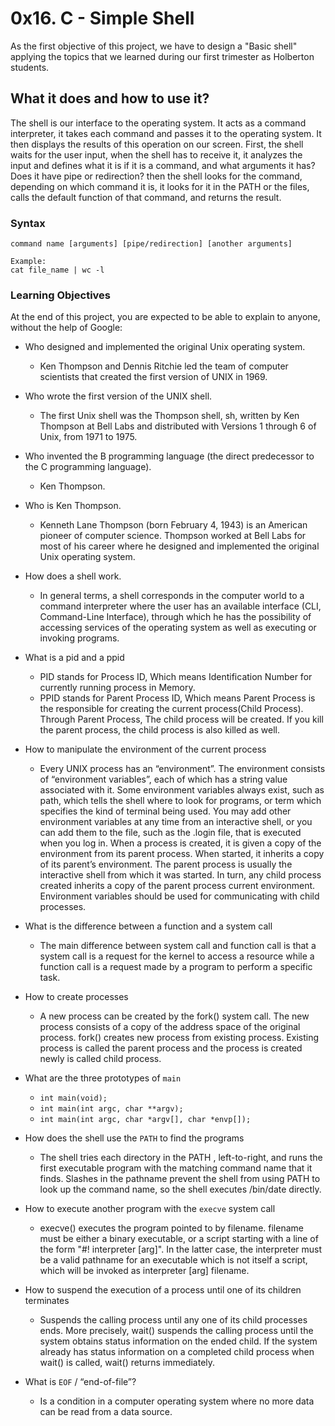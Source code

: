 # 0x16. C - Simple Shell

As the first objective of this project, we have to design a "Basic shell" applying the topics that we learned during our first trimester as Holberton students.

## What it does and how to use it?

The shell is our interface to the operating system. It acts as a command interpreter, it takes each command and passes it to the operating system. It then displays the results of this operation on our screen.
First, the shell waits for the user input, when the shell has to receive it, it analyzes the input and defines what it is if it is a command, and what arguments it has? Does it have pipe or redirection? then the shell looks for the command, depending on which command it is, it looks for it in the PATH or the files, calls the default function of that command, and returns the result.

### Syntax

```
command name [arguments] [pipe/redirection] [another arguments]

Example:
cat file_name | wc -l
```

### Learning Objectives

At the end of this project, you are expected to be able to explain to anyone, without the help of Google:

- Who designed and implemented the original Unix operating system.
	- Ken Thompson and Dennis Ritchie led the team of computer scientists that created the first version of UNIX in 1969.

- Who wrote the first version of the UNIX shell.
	-	The first Unix shell was the Thompson shell, sh, written by Ken Thompson at Bell Labs and distributed with Versions 1 through 6 of Unix, from 1971 to 1975.

- Who invented the B programming language (the direct predecessor to the C programming language).
	- Ken Thompson.

- Who is Ken Thompson.
	- Kenneth Lane Thompson (born February 4, 1943) is an American pioneer of computer science. Thompson worked at Bell Labs for most of his career where he designed and implemented the original Unix operating system.

- How does a shell work.
	- In general terms, a shell corresponds in the computer world to a command interpreter where the user has an available interface (CLI, Command-Line Interface), through which he has the possibility of accessing services of the operating system as well as executing or invoking programs.

- What is a pid and a ppid
	- PID stands for Process ID, Which means Identification Number for currently running process in Memory.
	- PPID stands for Parent Process ID, Which means Parent Process is the responsible for creating the current process(Child Process). Through Parent Process, The child process will be created. If you kill the parent process, the child process is also killed as well.

- How to manipulate the environment of the current process
	- Every UNIX process has an “environment”. The environment consists of “environment variables”, each of which has a string value associated with it. Some environment variables always exist, such as path, which tells the shell where to look for programs, or term which specifies the kind of terminal being used. You may add other environment variables at any time from an interactive shell, or you can add them to the file, such as the .login file, that is executed when you log in. When a process is created, it is given a copy of the environment from its parent process. When started, it inherits a copy of its parent’s environment. The parent process is usually the interactive shell from which it was started. In turn, any child process created inherits a copy of the parent process current environment. Environment variables should be used for communicating with child processes.

- What is the difference between a function and a system call
	- The main difference between system call and function call is that a system call is a request for the kernel to access a resource while a function call is a request made by a program to perform a specific task.

- How to create processes
	- A new process can be created by the fork() system call. The new process consists of a copy of the address space of the original process. fork() creates new process from existing process. Existing process is called the parent process and the process is created newly is called child process.

- What are the three prototypes of `main`
	- `int main(void);`
	- `int main(int argc, char **argv);`
	- `int main(int argc, char *argv[], char *envp[]);`

- How does the shell use the `PATH` to find the programs
	- The shell tries each directory in the PATH , left-to-right, and runs the first executable program with the matching command name that it finds. Slashes in the pathname prevent the shell from using PATH to look up the command name, so the shell executes /bin/date directly.

- How to execute another program with the `execve` system call
	- execve() executes the program pointed to by filename. filename must be either a binary executable, or a script starting with a line of the form "#! interpreter [arg]". In the latter case, the interpreter must be a valid pathname for an executable which is not itself a script, which will be invoked as interpreter [arg] filename.

- How to suspend the execution of a process until one of its children terminates
	-	Suspends the calling process until any one of its child processes ends. More precisely, wait() suspends the calling process until the system obtains status information on the ended child. If the system already has status information on a completed child process when wait() is called, wait() returns immediately.

- What is `EOF` / “end-of-file”?
	- Is a condition in a computer operating system where no more data can be read from a data source.

